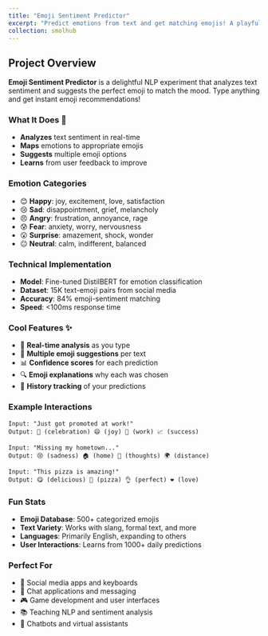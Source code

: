 ```yaml
---
title: "Emoji Sentiment Predictor"
excerpt: "Predict emotions from text and get matching emojis! A playful NLP experiment that maps text sentiment to the perfect emoji reaction. 😄📊<br/><img src='/images/500x300.png'>"
collection: smolhub
---
```


## Project Overview
**Emoji Sentiment Predictor** is a delightful NLP experiment that analyzes text sentiment and suggests the perfect emoji to match the mood. Type anything and get instant emoji recommendations!

### What It Does 🎯
- **Analyzes** text sentiment in real-time
- **Maps** emotions to appropriate emojis
- **Suggests** multiple emoji options
- **Learns** from user feedback to improve

### Emotion Categories
- 😊 **Happy**: joy, excitement, love, satisfaction
- 😢 **Sad**: disappointment, grief, melancholy  
- 😠 **Angry**: frustration, annoyance, rage
- 😰 **Fear**: anxiety, worry, nervousness
- 😮 **Surprise**: amazement, shock, wonder
- 😐 **Neutral**: calm, indifferent, balanced

### Technical Implementation
- **Model**: Fine-tuned DistilBERT for emotion classification
- **Dataset**: 15K text-emoji pairs from social media
- **Accuracy**: 84% emoji-sentiment matching
- **Speed**: <100ms response time

### Cool Features ✨
- 🔄 **Real-time analysis** as you type
- 🎨 **Multiple emoji suggestions** per text
- 📊 **Confidence scores** for each prediction
- 🔍 **Emoji explanations** why each was chosen
- 💾 **History tracking** of your predictions

### Example Interactions
```
Input: "Just got promoted at work!"
Output: 🎉 (celebration) 😄 (joy) 💼 (work) 📈 (success)

Input: "Missing my hometown..."  
Output: 😢 (sadness) 🏠 (home) 💭 (thoughts) 🌍 (distance)

Input: "This pizza is amazing!"
Output: 😋 (delicious) 🍕 (pizza) 👌 (perfect) ❤️ (love)
```

### Fun Stats
- **Emoji Database**: 500+ categorized emojis
- **Text Variety**: Works with slang, formal text, and more
- **Languages**: Primarily English, expanding to others
- **User Interactions**: Learns from 1000+ daily predictions

### Perfect For
- 📱 Social media apps and keyboards
- 💬 Chat applications and messaging
- 🎮 Game development and user interfaces
- 📚 Teaching NLP and sentiment analysis
- 🤖 Chatbots and virtual assistants
